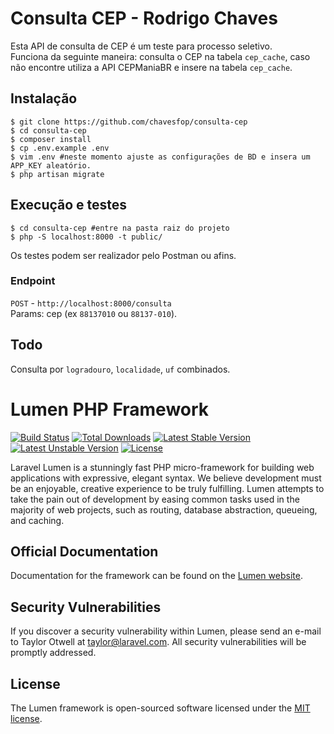 # Consulta CEP - Rodrigo Chaves
Esta API de consulta de CEP é um teste para processo seletivo.  
Funciona da seguinte maneira: consulta o CEP na tabela `cep_cache`, caso não encontre utiliza a API CEPManiaBR e insere na tabela `cep_cache`.

## Instalação
```
$ git clone https://github.com/chavesfop/consulta-cep
$ cd consulta-cep
$ composer install
$ cp .env.example .env
$ vim .env #neste momento ajuste as configurações de BD e insera um APP_KEY aleatório.
$ php artisan migrate
```
## Execução e testes
```
$ cd consulta-cep #entre na pasta raiz do projeto
$ php -S localhost:8000 -t public/
```
Os testes podem ser realizador pelo Postman ou afins.

### Endpoint
`POST` - `http://localhost:8000/consulta`  
Params: cep (ex `88137010` ou `88137-010`).



## Todo
Consulta por `logradouro`, `localidade`, `uf` combinados.

# Lumen PHP Framework

[![Build Status](https://travis-ci.org/laravel/lumen-framework.svg)](https://travis-ci.org/laravel/lumen-framework)
[![Total Downloads](https://poser.pugx.org/laravel/lumen-framework/d/total.svg)](https://packagist.org/packages/laravel/lumen-framework)
[![Latest Stable Version](https://poser.pugx.org/laravel/lumen-framework/v/stable.svg)](https://packagist.org/packages/laravel/lumen-framework)
[![Latest Unstable Version](https://poser.pugx.org/laravel/lumen-framework/v/unstable.svg)](https://packagist.org/packages/laravel/lumen-framework)
[![License](https://poser.pugx.org/laravel/lumen-framework/license.svg)](https://packagist.org/packages/laravel/lumen-framework)

Laravel Lumen is a stunningly fast PHP micro-framework for building web applications with expressive, elegant syntax. We believe development must be an enjoyable, creative experience to be truly fulfilling. Lumen attempts to take the pain out of development by easing common tasks used in the majority of web projects, such as routing, database abstraction, queueing, and caching.

## Official Documentation

Documentation for the framework can be found on the [Lumen website](https://lumen.laravel.com/docs).

## Security Vulnerabilities

If you discover a security vulnerability within Lumen, please send an e-mail to Taylor Otwell at taylor@laravel.com. All security vulnerabilities will be promptly addressed.

## License

The Lumen framework is open-sourced software licensed under the [MIT license](https://opensource.org/licenses/MIT).
